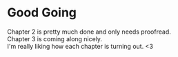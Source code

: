 # Good Going

Chapter 2 is pretty much done and only needs proofread.  
Chapter 3 is coming along nicely.  
I'm really liking how each chapter is turning out. <3
